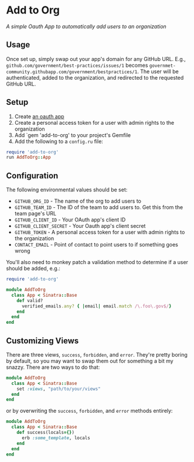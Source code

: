 # Add to Org

*A simple Oauth App to automatically add users to an organization*

## Usage

Once set up, simply swap out your app's domain for any GitHub URL. E.g., `github.com/government/best-practices/issues/1` becomes `governmet-community.githubapp.com/government/bestpractices/1`. The user will be authenticated, added to the organization, and redirected to the requested GitHub URL.

## Setup

1. Create [an oauth app](github.com/settings/applications/new)
2. Create a personal access token for a user with admin rights to the organization
3. Add `gem 'add-to-org' to your project's Gemfile
4. Add the following to a `config.ru` file:

```ruby
require 'add-to-org'
run AddToOrg::App
```

## Configuration

The following environmental values should be set:

* `GITHUB_ORG_ID` - The name of the org to add users to
* `GITHUB_TEAM_ID` - The ID of the team to add users to. Get this from the team page's URL
* `GITHUB_CLIENT_ID` - Your OAuth app's client ID
* `GITHUB_CLIENT_SECRET` - Your Oauth app's client secret
* `GITHUB_TOKEN` - A personal access token for a user with admin rights to the organization
* `CONTACT_EMAIL` - Point of contact to point users to if something goes wrong

You'll also need to monkey patch a validation method to determine if a user should be added, e.g.:

```ruby
require 'add-to-org'

module AddToOrg
  class App < Sinatra::Base
    def valid?
      verified_emails.any? { |email| email.match /\.foo\.gov$/}
    end
  end
end  
```

## Customizing Views

There are three views, `success`, `forbidden`, and `error`. They're pretty boring by default, so you may want to swap them out for something a bit my snazzy. There are two ways to do that:

```ruby
module AddToOrg
  class App < Sinatra::Base
    set :views, "path/to/your/views"
  end
end  
```

or by overwriting the `success`, `forbidden`, and `error` methods entirely:

```ruby
module AddToOrg
  class App < Sinatra::Base  
    def success(locals={})
      erb :some_template, locals
    end
  end
end
```
